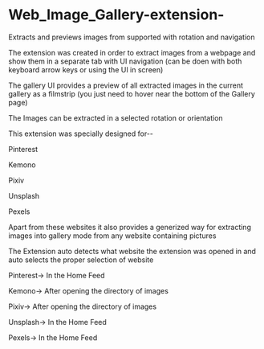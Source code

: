 # Web_Image_Gallery-extension-
Extracts and previews images from supported with rotation and navigation

The extension was created in order to extract images from a webpage and show them in a separate tab with UI navigation (can be doen with both keyboard arrow keys or using the UI in screen)

The gallery UI provides a preview of all extracted images in the current gallery as a filmstrip (you just need to hover near the bottom of the Gallery page)

The Images can be extracted in a selected rotation or orientation

This extension was specially designed for--

Pinterest

Kemono

Pixiv

Unsplash

Pexels


Apart from these websites it also provides a generized way for extracting images into gallery mode from any website containing pictures

The Extension auto detects what website the extension was opened in and auto selects the proper selection of website

Pinterest-> In the Home Feed

Kemono-> After opening the directory of images

Pixiv-> After opening the directory of images

Unsplash-> In the Home Feed

Pexels-> In the Home Feed
